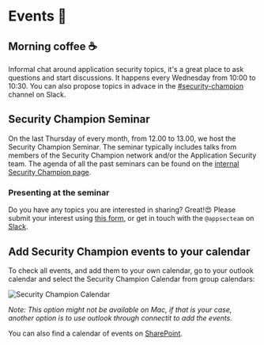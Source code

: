 # Events 📣

## Morning coffee :coffee:

Informal chat around application security topics, it's a great place to ask questions and start discussions. It happens every Wednesday from 10:00 to 10:30. You can also propose topics in advace in the [#security-champion](https://equinor.slack.com/archives/C036HGPBJ04) channel on Slack.

## Security Champion Seminar

On the last Thursday of every month, from 12.00 to 13.00, we host the Security Champion Seminar. The seminar typically includes talks from members of the Security Champion network and/or the Application Security team. The agenda of all the past seminars can be found on the [internal Security Champion page](https://statoilsrm.sharepoint.com/sites/securitychampion9/Lists/Security%20Champion%20Seminar/Event%20itinerary%20-%20list%20view.aspx).

### Presenting at the seminar

Do you have any topics you are interested in sharing? Great!😍 Please submit your interest using [this form](https://forms.office.com/r/nVn8BPst42), or get in touch with the `@appsecteam` on [Slack](https://equinor.slack.com/archives/C036HGPBJ04).

## Add Security Champion events to your calendar

To check all events, and add them to your own calendar, go to your outlook calendar and select the Security Champion Calendar from group calendars:

![Security Champion Calendar](./add_SecurityChampions_calendar.png)

_Note: This option might not be available on Mac, if that is your case, another option is to use outlook through connectit to add the events._   

You can also find a calendar of events on [SharePoint](https://statoilsrm.sharepoint.com/sites/securitychampion9).
